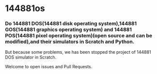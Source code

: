 # 144881os  
### Do 144881 DOS(144881 disk operating system),144881 GOS(144881 graphics operating system) and 144881 POS(144881 pixel operating system)(open source and can be modified),and their simulators in Scratch and Python.
But because some problems, we has been stopped the project of 144881 DOS simulator in Scratch.

Welcome to open issues and Pull Requests.
